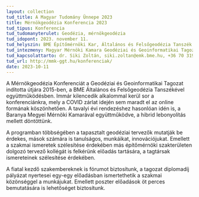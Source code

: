 ```yaml
---
layout: collection
tud_title: A Magyar Tudomány Ünnepe 2023
title: Mérnökgeodézia Konferencia 2023
tud_tipus: Konferencia
tud_tudomanyterulet: Geodézia, mérnökgeodézia
tud_idopont: 2023. november 11.
tud_helyszin: BME Építőmérnöki Kar, Általános és Felsőgeodézia Tanszék
tud_intezmeny: Magyar Mérnöki Kamara Geodéziai és Geoinformatikai Tagozat, BME Általános és Felsőgeodézia Tanszék, Baranya Megyei Mérnöki Kamara
tud_kapcsolattarto: dr. Siki Zoltán, siki.zoltan@emk.bme.hu, +36 70 319 9092
tud_url: http://mmk-ggt.hu/konferenciak/
date: 2023-10-11
---
```

A Mérnökgeodézia Konferenciát a Geodéziai és Geoinformatikai Tagozat indította útjára 2015-ben, a BME Általános és Felsőgeodézia Tanszékével együttműködésben. Immár kilencedik alkalommal kerül sor a konferenciánkra, mely a COVID zárlat idején sem maradt el az online formának köszönhetően. A tavalyi évi rendezéshez hasonlóan idén is, a Baranya Megyei Mérnöki Kamarával együttműködve, a hibrid lebonyolítás mellett döntöttünk.

A programban többségében a tapasztalt geodéziai tervezők mutatják be érdekes, mások számára is tanulságos, munkáikat, innovációjukat. Emellett a szakmai ismeretek szélesítése érdekében más építőmérnöki szakterületen dolgozó tervező kollégát is felkérünk előadás tartására, a tagtársak ismereteinek szélesítése érdekében.

A fiatal kezdő szakembereknek is fórumot biztosítunk, a tagozat diplomadíj pályázat nyertesei egy-egy előadásban ismertethetik a szakmai közönséggel a munkájukat. Emellett poszter előadások öt perces bemutatására is lehetőséget biztosítunk.